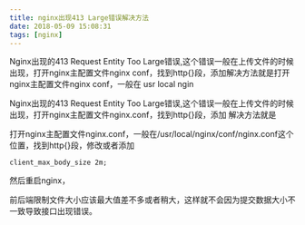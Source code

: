 ```yaml
---
title: nginx出现413 Large错误解决方法
date: 2018-05-09 15:08:31
tags: [nginx]
---
```


Nginx出现的413 Request Entity Too Large错误,这个错误一般在上传文件的时候出现，打开nginx主配置文件nginx conf，找到http{}段，添加解决方法就是打开nginx主配置文件nginx conf，一般在 usr local ngin

Nginx出现的413 Request Entity Too Large错误,这个错误一般在上传文件的时候出现，打开nginx主配置文件nginx.conf，找到http{}段，添加
解决方法就是

打开nginx主配置文件nginx.conf，一般在/usr/local/nginx/conf/nginx.conf这个位置，找到http{}段，修改或者添加

```
client_max_body_size 2m;
```

然后重启nginx，

前后端限制文件大小应该最大值差不多或者稍大，这样就不会因为提交数据大小不一致导致接口出现错误。

